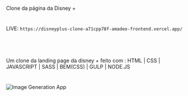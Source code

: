 #
Clone da página da Disney +
#

LIVE: `https://disneyplus-clone-a71cpp78f-amadeo-frontend.vercel.app/`

#
</br>

Um clone da landing page da disney + feito com :
HTML | CSS | JAVASCRIPT | SASS | BEM(CSS) |  GULP | NODE.JS

#
![Image Generation App](https://github.com/Amadeo-Frontend/images_sites/blob/main/screencapture-disneyplus-clone-a71cpp78f-amadeo-frontend-vercel-app-2023-03-18-10_16_09.png)

